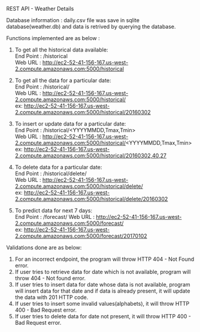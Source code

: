 REST API - Weather Details

Database information : daily.csv file was save in sqlite database(weather.db) and data is retrived by querying the database.

Functions implemented are as below :

1. To get all the historical data available:   
End Point : /historical   
Web URL : http://ec2-52-41-156-167.us-west-2.compute.amazonaws.com:5000/historical   

2. To get all the data for a particular date:   
End Point : /historical/<YYYYMMDD>   
Web URL : http://ec2-52-41-156-167.us-west-2.compute.amazonaws.com:5000/historical/<YYYYMMDD>   
ex: http://ec2-52-41-156-167.us-west-2.compute.amazonaws.com:5000/historical/20160302   

3. To insert or update data for a particular date:   
End Point : /historical/<YYYYMMDD,Tmax,Tmin>   
Web URL : http://ec2-52-41-156-167.us-west-2.compute.amazonaws.com:5000/historical/<YYYYMMDD,Tmax,Tmin>   
ex: http://ec2-52-41-156-167.us-west-2.compute.amazonaws.com:5000/historical/20160302,40,27   

4. To delete data for a particular date:   
End Point : /historical/delete/<YYYYMMDD>   
Web URL : http://ec2-52-41-156-167.us-west-2.compute.amazonaws.com:5000/historical/delete/<YYYYMMDD>   
ex: http://ec2-52-41-156-167.us-west-2.compute.amazonaws.com:5000/historical/delete/20160302    

5. To predict data for next 7 days:   
End Point : /forecast/<YYYYMMDD>
Web URL : http://ec2-52-41-156-167.us-west-2.compute.amazonaws.com:5000/forecast/<YYYYMMDD>   
ex: http://ec2-52-41-156-167.us-west-2.compute.amazonaws.com:5000/forecast/20170102   

Validations done are as below:   
1. For an incorrect endpoint, the program will throw HTTP 404 - Not Found error.   
2. If user tries to retrieve data for date which is not available, program will throw 404 - Not found error.   
3. If user tries to insert data for date whose data is not available, program will insert data for that date and if data is already present, it will update the data with 201 HTTP code.   
4. If user tries to insert some invalid values(alphabets), it will throw HTTP 400 - Bad Request error.   
5. If user tries to delete data for date not present, it will throw HTTP 400 - Bad Request error.   
